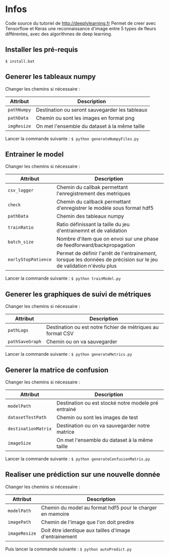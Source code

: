 # Infos
Code source du tutoriel de http://deeplylearning.fr
Permet de creer avec Tensorflow et Keras une reconnaissance d'image entre 5 types de fleurs différentes, avec des algorithmes de deep learning.

## Installer les pré-requis
`$ install.bat`

## Generer les tableaux numpy
Changer les chemins si nécessaire :

| Attribut | Description                    |
| ------------- | ------------------------------ |
| `pathNumpy`      | Destination ou seront sauvegarder les tableaux      |
| `pathData`   | Chemin ou sont les images en format png    |
| `imgResize`   | On met l'ensemble du dataset à la même taille    | 

Lancer la commande suivante :
`$ python generateNumpyFiles.py`

## Entrainer le model
Changer les chemins si nécessaire :

| Attribut | Description                    |
| ------------- | ------------------------------ |
| `csv_logger`      | Chemin du callbak permettant l'enregistrement des metriques      |
| `check`   | Chemin du callback permettant d'enregistrer le modèle sous format hdf5    |
| `pathData`   | Chemin des tableaux numpy   |
| `trainRatio`   | Ratio définissant la taille du jeu d'entrainemnt et de validation   |
| `batch_size`   | Nombre d'item que on envoi sur une phase de feedforward/backpropagation   |
| `earlyStopPatience`   | Permet de définir l'arrêt de l'entrainement, lorsque les données de précision sur le jeu de validation n'évolu plus  |

Lancer la commande suivante :
`$ python trainModel.py`

## Generer les graphiques de suivi de métriques
Changer les chemins si nécessaire :

| Attribut | Description                    |
| ------------- | ------------------------------ |
| `pathLogs`      | Destination ou est notre fichier de métriques au format CSV      |
| `pathSaveGraph`   | Chemin ou on va sauvegarder    |

Lancer la commande suivante :
`$ python generateMetrics.py`

## Generer la matrice de confusion
Changer les chemins si nécessaire :

| Attribut | Description                    |
| ------------- | ------------------------------ |
| `modelPath`      | Destination ou est stocké notre modele pré entrainé      |
| `datasetTestPath`   | Chemin ou sont les images de test    |
| `destinationMatrix`   | Destination ou on va sauvegarder notre matrice     |
| `imageSize`   | On met l'ensemble du dataset à la même taille    |

Lancer la commande suivante :
`$ python generateConfusionMatrix.py`

## Realiser une prédiction sur une nouvelle donnée
Changer les chemins si nécessaire :

| Attribut | Description                    |
| ------------- | ------------------------------ |
| `modelPath`      | Chemin du model au format hdf5 pour le charger en memoire      |
| `imagePath`   | Chemin de l'image que l'on doit predire    |
| `imageResize`   | Doit être identique aux tailles d'image d'entrainement    |

Puis lancer la commande suivante :
`$ python autoPredict.py`
